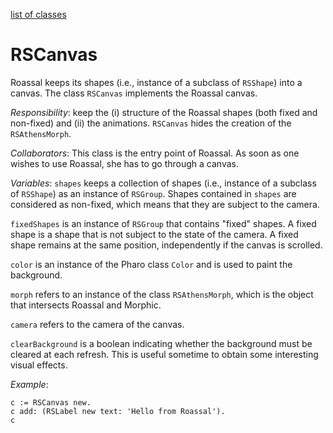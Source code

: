 [list of classes](reference.md)
# RSCanvas
Roassal keeps its shapes (i.e., instance of a subclass of `RSShape`) into a canvas. The class `RSCanvas` implements the Roassal canvas.

*Responsibility*: keep the (i) structure of the Roassal shapes (both fixed and non-fixed) and (ii) the animations. `RSCanvas` hides the creation of the `RSAthensMorph`.

*Collaborators*: This class is the entry point of Roassal. As soon as one wishes to use Roassal, she has to go through a canvas.

*Variables*:
`shapes` keeps a collection of shapes (i.e., instance of a subclass of `RSShape`) as an instance of `RSGroup`. Shapes contained in `shapes` are considered as non-fixed, which means that they are subject to the camera.

`fixedShapes` is an instance of `RSGroup` that contains "fixed" shapes. A fixed shape is a shape that is not subject to the state of the camera. A fixed shape remains at the same position, independently if the canvas is scrolled.

`color` is an instance of the Pharo class `Color` and is used to paint the background.

`morph` refers to an instance of the class `RSAthensMorph`, which is the object that intersects Roassal and Morphic.

`camera` refers to the camera of the canvas.

`clearBackground` is a boolean indicating whether the background must be cleared at each refresh. This is useful sometime to obtain some interesting visual effects.

*Example*:
```Smalltalk
c := RSCanvas new.
c add: (RSLabel new text: 'Hello from Roassal').
c
```